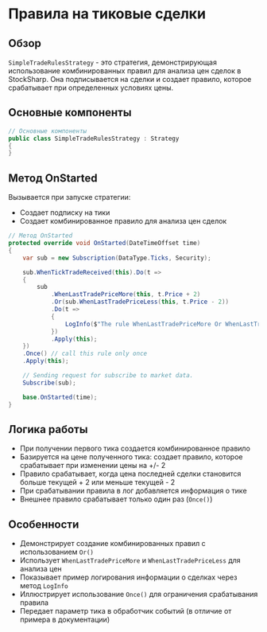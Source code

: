 # Правила на тиковые сделки

## Обзор

`SimpleTradeRulesStrategy` - это стратегия, демонстрирующая использование комбинированных правил для анализа цен сделок в StockSharp. Она подписывается на сделки и создает правило, которое срабатывает при определенных условиях цены.

## Основные компоненты

```cs
// Основные компоненты
public class SimpleTradeRulesStrategy : Strategy
{
}
```

## Метод OnStarted

Вызывается при запуске стратегии:

- Создает подписку на тики
- Создает комбинированное правило для анализа цен сделок

```cs
// Метод OnStarted
protected override void OnStarted(DateTimeOffset time)
{
	var sub = new Subscription(DataType.Ticks, Security);

	sub.WhenTickTradeReceived(this).Do(t =>
	{
		sub
			.WhenLastTradePriceMore(this, t.Price + 2)
			.Or(sub.WhenLastTradePriceLess(this, t.Price - 2))
			.Do(t =>
			{
				LogInfo($"The rule WhenLastTradePriceMore Or WhenLastTradePriceLess tick={t}");
			})
			.Apply(this);
	})
	.Once() // call this rule only once
	.Apply(this);

	// Sending request for subscribe to market data.
	Subscribe(sub);

	base.OnStarted(time);
}
```

## Логика работы

- При получении первого тика создается комбинированное правило
- Базируется на цене полученного тика: создает правило, которое срабатывает при изменении цены на +/- 2
- Правило срабатывает, когда цена последней сделки становится больше текущей + 2 или меньше текущей - 2
- При срабатывании правила в лог добавляется информация о тике
- Внешнее правило срабатывает только один раз (`Once()`)

## Особенности

- Демонстрирует создание комбинированных правил с использованием `Or()`
- Использует `WhenLastTradePriceMore` и `WhenLastTradePriceLess` для анализа цен
- Показывает пример логирования информации о сделках через метод `LogInfo`
- Иллюстрирует использование `Once()` для ограничения срабатывания правила
- Передает параметр тика в обработчик событий (в отличие от примера в документации)